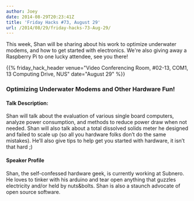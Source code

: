 ```yaml
---
author: Joey
date: 2014-08-29T20:23:41Z
title: 'Friday Hacks #73, August 29'
url: /2014/08/29/friday-hacks-73-Aug-29/
---
```


This week, Shan will be sharing about his work to optimize underwater modems, and how to get started with electronics. We're also giving away a Raspberry Pi to one lucky attendee, see you there!

{{% friday_hack_header venue="Video Conferencing Room, #02-13, COM1, 13 Computing Drive, NUS" date="August 29" %}}

### Optimizing Underwater Modems and Other Hardware Fun!

#### Talk Description:

Shan will talk about the evaluation of various single board computers, analyze power consumption, and methods to reduce power draw when not needed. Shan will also talk about a total dissolved solids meter he designed and failed to scale up (so all you hardware folks don’t do the same mistakes). He’ll also give tips to help get you started with hardware, it isn’t that hard ;)

#### Speaker Profile

Shan, the self-confessed hardware geek, is currently working at Subnero. He loves to tinker with his arduino and tear open anything that guzzles electricity and/or held by nuts&bolts. Shan is also a staunch advocate of open source software.